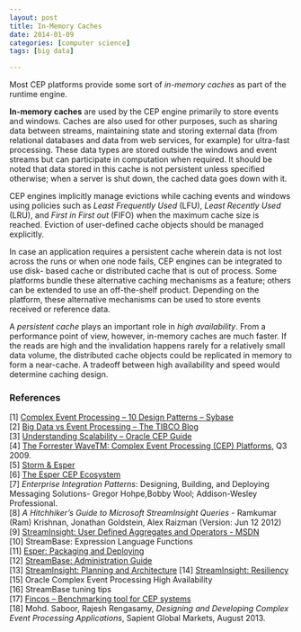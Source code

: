 ```yaml
---
layout: post
title: In-Memory Caches
date: 2014-01-09
categories: [computer science]
tags: [big data]

---
```

<script type="text/javascript"  src="http://cdn.mathjax.org/mathjax/latest/MathJax.js?config=TeX-AMS-MML_HTMLorMML"></script>

Most CEP platforms provide some sort of *in-memory caches* as part of the runtime engine.

**In-memory caches** are used by the CEP engine primarily to store events and windows. Caches are also used for other purposes, such as sharing data between streams, maintaining state and storing external data (from relational databases and data from web services, for example) for ultra-fast processing. These data types
are stored outside the windows and event streams but can participate in computation when required. It should be noted that data stored in this cache is not persistent unless specified otherwise; when a server is shut down, the cached data goes down with it.


CEP engines implicitly manage evictions while caching events and windows using policies such as *Least Frequently Used* (LFU), *Least Recently Used* (LRU), and *First in First out* (FIFO) when the maximum cache size is reached. Eviction of user-defined cache objects should be managed explicitly.


In case an application requires a persistent cache wherein data is not lost across the runs or when one node fails, CEP engines can be integrated to use disk- based cache or distributed cache that is out of process. Some platforms bundle these alternative caching mechanisms as a feature; others can be extended to use an off-the-shelf product. Depending on the platform, these alternative mechanisms can be used to store events received or reference data.


A *persistent cache* plays an important role in *high availability*. From a performance point of view, however, in-memory caches are much faster. If the reads are high and the invalidation happens rarely for a relatively small data volume, the distributed cache objects could be replicated in memory to form a near-cache. A tradeoff between high availability and speed would determine caching design.


### References

[1] [Complex Event Processing – 10 Design Patterns – Sybase](http://m.sybase.com/files/White_Papers/CEP-10-Design-Patterns-WP.pdf)  
[2] [Big Data vs Event Processing – The TIBCO Blog](http://www.tibco.com/blog/2012/01/26/big-data-vs-event-processing/)  
[3] [Understanding Scalability – Oracle CEP Guide](http://docs.oracle.com/cd/E14571_01/doc.1111/e14301/scalunder.htm)  
[4] [The Forrester WaveTM: Complex Event Processing (CEP) Platforms](http://www.reinsa.co.cr/2009wave_complex_event_processing_cep_platforms_q3.pdf), Q3 2009.  
[5] [Storm & Esper](http://tomdzk.wordpress.com/2011/09/28/storm-esper/)  
[6] [The Esper CEP Ecosystem](http://blog.octo.com/en/the-esper-cep-ecosystem/)  
[7] *Enterprise Integration Patterns*: Designing, Building, and Deploying Messaging Solutions- Gregor Hohpe,Bobby Wool; Addison-Wesley Professional.    
[8] *A Hitchhiker’s Guide to Microsoft StreamInsight Queries* - Ramkumar (Ram) Krishnan, Jonathan Goldstein,
Alex Raizman (Version: Jun 12 2012)  
[9] [StreamInsight: User Defined Aggregates and Operators - MSDN](http://msdn.microsoft.com/en-us/library/ee842720.aspx)  
[10] StreamBase: Expression Language Functions  
[11] [Esper: Packaging and Deploying](http://esper.codehaus.org/esper-4.0.0/doc/reference/en/html/packaging_deployment.html)  
[12] [StreamBase: Administration Guide](http://docs.streambase.com/sb72/index.jsp?topic=/com.streambase.sb.ide.help/data/html/admin/index.html)  
[13] [StreamInsight: Planning and Architecture](http://msdn.microsoft.com/en-us/library/ee391397(v=sql.111).aspx)  
[14] [StreamInsight: Resiliency](http://msdn.microsoft.com/en-in/library/hh290501.aspx)  
[15] Oracle Complex Event Processing High Availability  
[16] StreamBase tuning tips  
[17] [Fincos – Benchmarking tool for CEP systems](https://code.google.com/p/fincos/)  
[18] Mohd. Saboor, Rajesh Rengasamy, *Designing and Developing Complex Event Processing Applications*, Sapient Global Markets, August 2013.